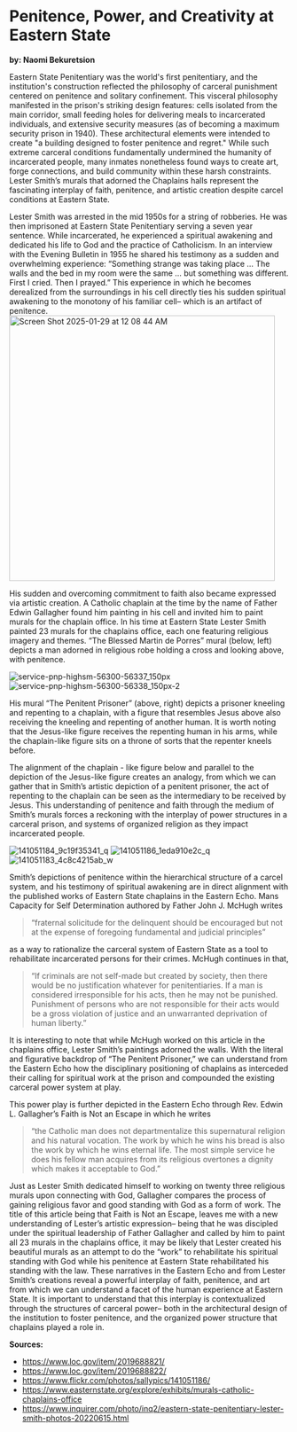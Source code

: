 # Penitence, Power, and Creativity at Eastern State
**by: Naomi Bekuretsion** 

Eastern State Penitentiary was the world's first penitentiary, and the institution's construction reflected the philosophy of carceral punishment centered on penitence and solitary confinement. This visceral philosophy manifested in the prison's striking design features: cells isolated from the main corridor, small feeding holes for delivering meals to incarcerated individuals, and extensive security measures (as of becoming a maximum security prison in 1940). These architectural elements were intended to create "a building designed to foster penitence and regret." While such extreme carceral conditions fundamentally undermined the humanity of incarcerated people, many inmates nonetheless found ways to create art, forge connections, and build community within these harsh constraints. Lester Smith’s murals that adorned the Chaplains halls represent the fascinating interplay of faith, penitence, and artistic creation despite carcel conditions at Eastern State. 

Lester Smith was arrested in the mid 1950s for a string of robberies. He was then imprisoned at Eastern State Penitentiary serving a seven year sentence. While incarcerated, he experienced a spiritual awakening and dedicated his life to God and the practice of Catholicism. In an interview with the Evening Bulletin in 1955 he shared his testimony as a sudden and overwhelming experience: “Something strange was taking place … The walls and the bed in my room were the same … but something was different. First I cried. Then I prayed.” This experience in which he becomes derealized from the surroundings in his cell directly ties his sudden spiritual awakening to the monotony of his familiar cell– which is an artifact of penitence.<img width="479" alt="Screen Shot 2025-01-29 at 12 08 44 AM" src="https://github.com/user-attachments/assets/b48976ff-ab63-4c06-8af0-37ec0e41bcf4" /> 


His sudden and overcoming commitment to faith also became expressed via artistic creation. A Catholic chaplain at the time by the name of Father Edwin Gallagher found him painting in his cell and invited him to paint murals for the chaplain office. In his time at Eastern State Lester Smith painted 23 murals for the chaplains office, each one featuring religious imagery and themes. “The Blessed Martin de Porres” mural (below, left) depicts a man adorned in religious robe holding a cross and looking above, with penitence.
 
![service-pnp-highsm-56300-56337_150px](https://github.com/user-attachments/assets/45163821-8057-4322-9d49-2b7ef4008490)  ![service-pnp-highsm-56300-56338_150px-2](https://github.com/user-attachments/assets/27b03194-48cb-4dec-8291-c81e66be5a9a) 

His mural “The Penitent Prisoner” (above, right) depicts a prisoner kneeling and repenting to a chaplain, with a figure that resembles Jesus above also receiving the kneeling and repenting of another human. It is worth noting that the Jesus-like figure receives the repenting human in his arms, while the chaplain-like figure sits on a throne of sorts that the repenter kneels before. 

The alignment of the chaplain - like figure below and parallel to the depiction of the Jesus-like figure creates an analogy, from which we can gather that in Smith’s artistic depiction of a penitent prisoner, the act of repenting to the chaplain can be seen as the intermediary to be received by Jesus. This understanding of penitence and faith through the medium of Smith’s murals forces a reckoning with the interplay of power structures in a carceral prison, and systems of organized religion as they impact incarcerated people. 

![141051184_9c19f35341_q](https://github.com/user-attachments/assets/50360ab9-ea6a-4401-8614-516eebc28aef)  ![141051186_1eda910e2c_q](https://github.com/user-attachments/assets/2bb929c1-aa46-4148-8626-5081f70aa7a4) ![141051183_4c8c4215ab_w](https://github.com/user-attachments/assets/d8f80a2d-4c78-426f-a736-d4487cc07cfe) 


Smith’s depictions of penitence within the hierarchical structure of a carcel system, and his testimony of spiritual awakening are in direct alignment with the published works of Eastern State chaplains in the Eastern Echo. Mans Capacity for Self Determination authored by Father John J. McHugh writes 
> “fraternal solicitude for the delinquent should be encouraged but not at the expense of foregoing fundamental and judicial principles”
> 
as a way to rationalize the carceral system of Eastern State as a tool to rehabilitate incarcerated persons for their crimes. McHugh continues in that, 
> “If criminals are not self-made but created by society, then there would be no justification whatever for penitentiaries. If a man is considered irresponsible for his acts, then he may not be punished. Punishment of persons who are not responsible for their acts would be a gross violation of justice and an unwarranted deprivation of human liberty.”
> 
It is interesting to note that while McHugh worked on this article in the chaplains office, Lester Smith’s paintings adorned the walls. With the literal and figurative backdrop of “The Penitent Prisoner,” we can understand from the Eastern Echo how the disciplinary positioning of chaplains as interceded their calling for spiritual work at the prison and compounded the existing carceral power system at play. 

This power play is further depicted in the Eastern Echo through Rev. Edwin L. Gallagher’s Faith is Not an Escape in which he writes  
>“the Catholic man does not departmentalize this supernatural religion and his natural vocation. The work by which he wins his bread is also the work by which he wins eternal life. The most simple service he does his fellow man acquires from its religious overtones a dignity which makes it acceptable to God.”
>
Just as Lester Smith dedicated himself to working on twenty three religious murals  upon connecting with God, Gallagher compares the process of gaining religious favor and good standing with God as a form of work. The title of this article being that Faith is Not an Escape, leaves me with a new understanding of Lester’s artistic expression– being that he was discipled under the spiritual leadership of Father Gallagher and called by him to paint all 23 murals in the chaplains office, it may be likely that Lester created his beautiful murals as an attempt to do the “work” to rehabilitate his spiritual standing with God while his penitence at Eastern State rehabilitated his standing with the law. These narratives in the Eastern Echo and from Lester Smith’s creations reveal a powerful interplay of faith, penitence, and art from which we can understand a facet of the human experience at Eastern State. It is important to understand that this interplay is contextualized through the structures of carceral power– both in the architectural design of the institution to foster penitence, and the organized power structure that chaplains played a role in. 

**Sources:**
* https://www.loc.gov/item/2019688821/ 
* https://www.loc.gov/item/2019688822/ 
* https://www.flickr.com/photos/sallypics/141051186/
* https://www.easternstate.org/explore/exhibits/murals-catholic-chaplains-office
* https://www.inquirer.com/photo/inq2/eastern-state-penitentiary-lester-smith-photos-20220615.html 
